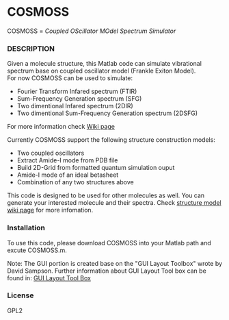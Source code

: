 # COSMOSS 
COSMOSS = *Coupled OScillator MOdel Spectrum Simulator*

### DESCRIPTION
Given a molecule structure, this Matlab code can simulate vibrational spectrum base on coupled oscillator model (Frankle Exiton Model).  
For now COSMOSS can be used to simulate:
* Fourier Transform Infared spectrum (FTIR)
* Sum-Frequency Generation spectrum (SFG)
* Two dimentional Infared spectrum (2DIR)
* Two dimentional Sum-Frequency Generation spectrum (2DSFG)

For more information check [Wiki page][wiki-Home]

Currently COSMOSS support the following structure construction models:
* Two coupled oscillators
* Extract Amide-I mode from PDB file
* Build 2D-Grid from formatted quantum simulation ouput
* Amide-I mode of an ideal betasheet
* Combination of any two structures above

This code is designed to be used for other molecules as well. You can generate your interested molecule and their spectra. Check [structure model wiki page][wiki-Structure] for more infomation.

### Installation
To use this code, please download COSMOSS into your Matlab path and excute COSMOSS.m.

Note:
The GUI portion is created base on the "GUI Layout Toolbox" wrote by David Sampson. Further information about GUI Layout Tool box can be found in: [GUI Layout Tool Box][GUILayoutToolbox]

### License

GPL2



[//]: # (These are reference links used in the body of this note and get stripped out when the markdown processor does its job. There is no need to format nicely because it shouldn't be seen. Thanks SO - http://stackoverflow.com/questions/4823468/store-comments-in-markdown-syntax)
   [wiki-Home]: https://gitlab.com/jjho/COSMOSS/wikis/home
   [wiki-Structure]: https://gitlab.com/jjho/COSMOSS/wikis/Structure-Model
   [GUILayoutToolbox]: http://www.mathworks.com/matlabcentral/fileexchange/47982-gui-layout-toolbox
   
